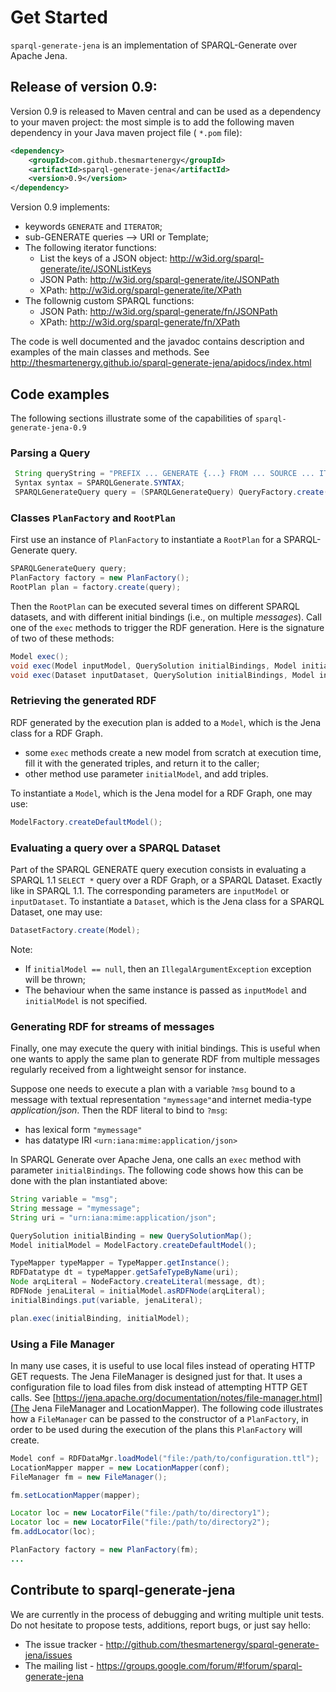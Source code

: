 # Get Started

`sparql-generate-jena` is an implementation of SPARQL-Generate over Apache Jena.

## Release of version 0.9:

Version 0.9 is released to Maven central and can be used as a dependency to your maven project: the most simple is to add the following maven dependency in your Java maven project file ( `*.pom` file):
 
```xml
<dependency>
    <groupId>com.github.thesmartenergy</groupId>
    <artifactId>sparql-generate-jena</artifactId>
    <version>0.9</version>
</dependency>
```

Version 0.9 implements:

- keywords `GENERATE` and `ITERATOR`;
- sub-GENERATE queries --> URI or Template;
- The following iterator functions:
    - List the keys of a JSON object: <http://w3id.org/sparql-generate/ite/JSONListKeys>
    - JSON Path: <http://w3id.org/sparql-generate/ite/JSONPath>
    - XPath: <http://w3id.org/sparql-generate/ite/XPath>
- The follownig custom SPARQL functions:
    - JSON Path: <http://w3id.org/sparql-generate/fn/JSONPath>
    - XPath: <http://w3id.org/sparql-generate/fn/XPath>


The code is well documented and the javadoc contains description and examples of the main classes and methods. See http://thesmartenergy.github.io/sparql-generate-jena/apidocs/index.html 


## Code examples

The following sections illustrate some of the capabilities of `sparql-generate-jena-0.9`

### Parsing a Query

```java
 String queryString = "PREFIX ... GENERATE {...} FROM ... SOURCE ... ITERATOR ... WHERE {...}";
 Syntax syntax = SPARQLGenerate.SYNTAX;
 SPARQLGenerateQuery query = (SPARQLGenerateQuery) QueryFactory.create(queryString, syntax);
```

### Classes `PlanFactory` and `RootPlan`

First use an instance of `PlanFactory` to instantiate a `RootPlan` for a SPARQL-Generate query.

```java
SPARQLGenerateQuery query;
PlanFactory factory = new PlanFactory();
RootPlan plan = factory.create(query);
```

Then the `RootPlan` can be executed several times on different SPARQL datasets, and with different initial bindings (i.e., on multiple _messages_). Call one of the `exec` methods to trigger the RDF generation. Here is the signature of two of these methods:

```java
Model exec();
void exec(Model inputModel, QuerySolution initialBindings, Model initialModel);
void exec(Dataset inputDataset, QuerySolution initialBindings, Model initialModel);
```

### Retrieving the generated RDF

RDF generated by the execution plan is added to a `Model`, which is the Jena class for a RDF Graph.

- some `exec` methods create a new model from scratch at execution time, fill it with the generated triples, and return it to the caller;
- other method use parameter `initialModel`, and add triples. 

To instantiate a `Model`, which is the Jena model for a RDF Graph, one may use:

```java
ModelFactory.createDefaultModel();
```


### Evaluating a query over a SPARQL Dataset

Part of the SPARQL GENERATE query execution consists in evaluating a SPARQL 1.1 `SELECT *` query over a RDF Graph, or a SPARQL Dataset. Exactly like in SPARQL 1.1. The corresponding parameters are `inputModel` or `inputDataset`. To instantiate a `Dataset`, which is the Jena class for a SPARQL Dataset, one may use:

```java
DatasetFactory.create(Model);
```

Note:

- If `initialModel == null`, then an `IllegalArgumentException` exception will be thrown;
- The behaviour when the same instance is passed as `inputModel` and `initialModel` is not specified.


### Generating RDF for streams of messages

Finally, one may execute the query with initial bindings. This is useful when one wants to apply the same plan to generate RDF from multiple messages regularly received from a lightweight sensor for instance. 

Suppose one needs to execute a plan with a variable `?msg` bound to a message with textual representation `"mymessage"`and internet media-type _application/json_. Then the RDF literal to bind to `?msg`:

- has lexical form `"mymessage"`
- has datatype IRI `<urn:iana:mime:application/json>`

In SPARQL Generate over Apache Jena, one calls an `exec` method with parameter `initialBindings`. The following code shows how this can be done with the plan instantiated above:

```java
String variable = "msg";
String message = "mymessage";
String uri = "urn:iana:mime:application/json";

QuerySolution initialBinding = new QuerySolutionMap();
Model initialModel = ModelFactory.createDefaultModel();

TypeMapper typeMapper = TypeMapper.getInstance();
RDFDatatype dt = typeMapper.getSafeTypeByName(uri);
Node arqLiteral = NodeFactory.createLiteral(message, dt);
RDFNode jenaLiteral = initialModel.asRDFNode(arqLiteral);
initialBindings.put(variable, jenaLiteral);

plan.exec(initialBinding, initialModel);
```


### Using a File Manager

In many use cases, it is useful to use local files instead of operating HTTP GET requests. The Jena FileManager is designed just for that. It uses a configuration file to load files from disk instead of attempting HTTP GET calls. See
[https://jena.apache.org/documentation/notes/file-manager.html](The Jena FileManager and LocationMapper). The following code illustrates how a `FileManager` can be passed to the constructor of a `PlanFactory`, in order to be used during the execution of the plans this `PlanFactory` will create.

```java
Model conf = RDFDataMgr.loadModel("file:/path/to/configuration.ttl");
LocationMapper mapper = new LocationMapper(conf);
FileManager fm = new FileManager();

fm.setLocationMapper(mapper);

Locator loc = new LocatorFile("file:/path/to/directory1");
Locator loc = new LocatorFile("file:/path/to/directory2");
fm.addLocator(loc);

PlanFactory factory = new PlanFactory(fm);
...

```


## Contribute to sparql-generate-jena

We are currently in the process of debugging and writing multiple unit tests. Do not hesitate to propose tests, additions,  report bugs, or just say hello:

- The issue tracker - http://github.com/thesmartenergy/sparql-generate-jena/issues
- The mailing list - https://groups.google.com/forum/#!forum/sparql-generate-jena